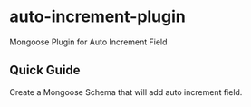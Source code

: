 # auto-increment-plugin
Mongoose Plugin for Auto Increment Field

## Quick Guide
Create a Mongoose Schema that will add auto increment field.
